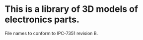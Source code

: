 # This is a library of 3D models of electronics parts.

File names to conform to IPC-7351 revision B.
